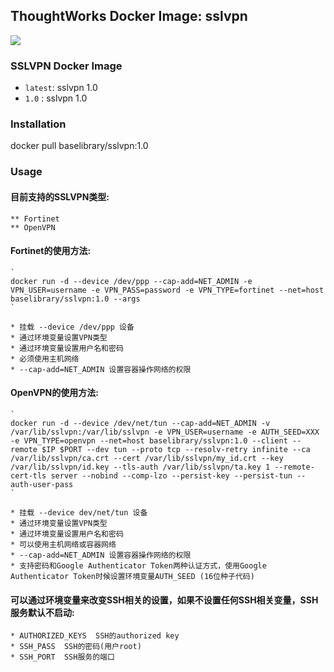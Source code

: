 ## ThoughtWorks Docker Image: sslvpn

[![](http://dockeri.co/image/baselibrary/sslvpn)](https://registry.hub.docker.com/u/baselibrary/sslvpn/)

### SSLVPN Docker Image

* `latest`: sslvpn 1.0
* `1.0`   : sslvpn 1.0

### Installation

  docker pull baselibrary/sslvpn:1.0

### Usage

  #### 目前支持的SSLVPN类型:
    ** Fortinet
    ** OpenVPN

  ####	Fortinet的使用方法:
  	`
  	docker run -d --device /dev/ppp --cap-add=NET_ADMIN -e VPN_USER=username -e VPN_PASS=password -e VPN_TYPE=fortinet --net=host baselibrary/sslvpn:1.0 --args
  	`

  	* 挂载 --device /dev/ppp 设备
  	* 通过环境变量设置VPN类型
  	* 通过环境变量设置用户名和密码
  	* 必须使用主机网络
  	* --cap-add=NET_ADMIN 设置容器操作网络的权限


  #### OpenVPN的使用方法:
  	`
  	docker run -d --device /dev/net/tun --cap-add=NET_ADMIN -v /var/lib/sslvpn:/var/lib/sslvpn -e VPN_USER=username -e AUTH_SEED=XXX -e VPN_TYPE=openvpn --net=host baselibrary/sslvpn:1.0 --client --remote $IP $PORT --dev tun --proto tcp --resolv-retry infinite --ca /var/lib/sslvpn/ca.crt --cert /var/lib/sslvpn/my_id.crt --key /var/lib/sslvpn/id.key --tls-auth /var/lib/sslvpn/ta.key 1 --remote-cert-tls server --nobind --comp-lzo --persist-key --persist-tun --auth-user-pass
  	`

  	* 挂载 --device dev/net/tun 设备
  	* 通过环境变量设置VPN类型
  	* 通过环境变量设置用户名和密码
  	* 可以使用主机网络或容器网络
  	* --cap-add=NET_ADMIN 设置容器操作网络的权限
  	* 支持密码和Google Authenticator Token两种认证方式，使用Google Authenticator Token时候设置环境变量AUTH_SEED (16位种子代码)


  #### 可以通过环境变量来改变SSH相关的设置，如果不设置任何SSH相关变量，SSH服务默认不启动:

  	* AUTHORIZED_KEYS  SSH的authorized key
  	* SSH_PASS  SSH的密码(用户root)
  	* SSH_PORT  SSH服务的端口


